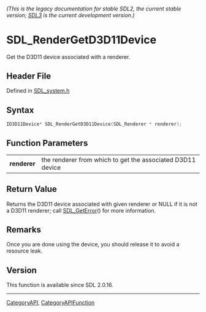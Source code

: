 ###### (This is the legacy documentation for stable SDL2, the current stable version; [SDL3](https://wiki.libsdl.org/SDL3/) is the current development version.)
# SDL_RenderGetD3D11Device

Get the D3D11 device associated with a renderer.

## Header File

Defined in [SDL_system.h](https://github.com/libsdl-org/SDL/blob/SDL2/include/SDL_system.h)

## Syntax

```c
ID3D11Device* SDL_RenderGetD3D11Device(SDL_Renderer * renderer);

```

## Function Parameters

|                  |                                                            |
| ---------------- | ---------------------------------------------------------- |
| **renderer**     | the renderer from which to get the associated D3D11 device |

## Return Value

Returns the D3D11 device associated with given renderer or NULL if it is
not a D3D11 renderer; call [SDL_GetError](SDL_GetError)() for more
information.

## Remarks

Once you are done using the device, you should release it to avoid a
resource leak.

## Version

This function is available since SDL 2.0.16.

----
[CategoryAPI](CategoryAPI), [CategoryAPIFunction](CategoryAPIFunction)

